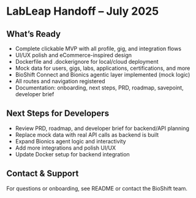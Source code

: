 # LabLeap Handoff – July 2025

## What’s Ready
- Complete clickable MVP with all profile, gig, and integration flows
- UI/UX polish and eCommerce-inspired design
- Dockerfile and .dockerignore for local/cloud deployment
- Mock data for users, gigs, labs, applications, certifications, and more
- BioShift Connect and Bionics agentic layer implemented (mock logic)
- All routes and navigation registered
- Documentation: onboarding, next steps, PRD, roadmap, savepoint, developer brief

## Next Steps for Developers
- Review PRD, roadmap, and developer brief for backend/API planning
- Replace mock data with real API calls as backend is built
- Expand Bionics agent logic and interactivity
- Add more integrations and polish UI/UX
- Update Docker setup for backend integration

## Contact & Support
For questions or onboarding, see README or contact the BioShift team.
